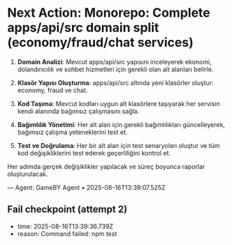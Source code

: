 # Next Action: Monorepo: Complete apps/api/src domain split (economy/fraud/chat services)

1. **Domain Analizi**: Mevcut apps/api/src yapısını inceleyerek ekonomi, dolandırıcılık ve sohbet hizmetleri için gerekli olan alt alanları belirle.

2. **Klasör Yapısı Oluşturma**: apps/api/src altında yeni klasörler oluştur: economy, fraud ve chat. 

3. **Kod Taşıma**: Mevcut kodları uygun alt klasörlere taşıyarak her servisin kendi alanında bağımsız çalışmasını sağla.

4. **Bağımlılık Yönetimi**: Her alt alan için gerekli bağımlılıkları güncelleyerek, bağımsız çalışma yeteneklerini test et.

5. **Test ve Doğrulama**: Her bir alt alan için test senaryoları oluştur ve tüm kod değişikliklerini test ederek geçerliliğini kontrol et. 

Her adımda gerçek değişiklikler yapılacak ve süreç boyunca raporlar oluşturulacak.

— Agent: GameBY Agent • 2025-08-16T13:39:07.525Z


## Fail checkpoint (attempt 2)
- time: 2025-08-16T13:39:36.739Z
- reason: Command failed: npm test
